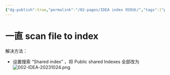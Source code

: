```yaml
---
{"dg-publish":true,"permalink":"/02-pages/IDEA index 时间长/","tags":["personal/blog","program/bug","program/tech/IDEA"]}
---
```



# 一直 scan file to index
解决方法：
 + 设置搜索 “Shared index” ，将 Public shared Indexes 全部改为
	![002-IDEA-20231024.png](/img/user/99-Resource/media/002-IDEA-20231024.png)
